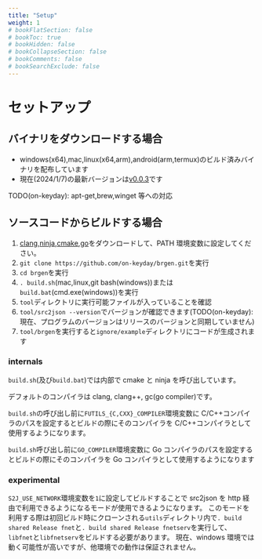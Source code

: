 ```yaml
---
title: "Setup"
weight: 1
# bookFlatSection: false
# bookToc: true
# bookHidden: false
# bookCollapseSection: false
# bookComments: false
# bookSearchExclude: false
---
```


# セットアップ

## バイナリをダウンロードする場合

- windows(x64),mac,linux(x64,arm),android(arm,termux)のビルド済みバイナリを配布しています
- 現在(2024/1/7)の最新バージョンは[v0.0.3](https://github.com/on-keyday/brgen/releases/tag/v0.0.3)です

TODO(on-keyday): apt-get,brew,winget 等への対応

## ソースコードからビルドする場合

1. [clang](https://releases.llvm.org/download.html),[ninja](https://github.com/ninja-build/ninja/releases),[cmake](https://cmake.org/download/),[go](https://go.dev/dl/)をダウンロードして、PATH 環境変数に設定してください。
2. `git clone https://github.com/on-keyday/brgen.git`を実行
3. `cd brgen`を実行
4. `. build.sh`(mac,linux,git bash(windows))または`build.bat`(cmd.exe(windows))を実行
5. `tool`ディレクトリに実行可能ファイルが入っていることを確認
6. `tool/src2json --version`でバージョンが確認できます(TODO(on-keyday):現在、プログラムのバージョンはリリースのバージョンと同期していません)
7. `tool/brgen`を実行すると`ignore/example`ディレクトリにコードが生成されます

### internals

`build.sh`(及び`build.bat`)では内部で cmake と ninja を呼び出しています。

デフォルトのコンパイラは clang, clang++, gc(go compiler)です。

`build.sh`の呼び出し前に`FUTILS_{C,CXX}_COMPILER`環境変数に C/C++コンパイラのパスを設定するとビルドの際にそのコンパイラを C/C++コンパイラとして使用するようになります。

`build.sh`呼び出し前に`GO_COMPILER`環境変数に Go コンパイラのパスを設定するとビルドの際にそのコンパイラを Go コンパイラとして使用するようになります

### experimental

`S2J_USE_NETWORK`環境変数を`1`に設定してビルドすることで src2json を http 経由で利用できるようになるモードが使用できるようになります。
このモードを利用する際は初回ビルド時にクローンされる`utils`ディレクトリ内で`. build shared Release fnet`と`. build shared Release fnetserv`を実行して、`libfnet`と`libfnetserv`をビルドする必要があります。
現在、windows 環境では動く可能性が高いですが、他環境での動作は保証されません。
